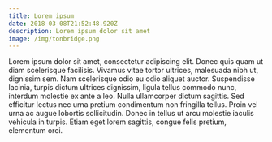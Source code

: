 ```yaml
---
title: Lorem ipsum
date: 2018-03-08T21:52:48.920Z
description: Lorem ipsum dolor sit amet
image: /img/tonbridge.png
---
```

Lorem ipsum dolor sit amet, consectetur adipiscing elit. Donec quis quam ut diam scelerisque facilisis. Vivamus vitae tortor ultrices, malesuada nibh ut, dignissim sem. Nam scelerisque odio eu odio aliquet auctor. Suspendisse lacinia, turpis dictum ultrices dignissim, ligula tellus commodo nunc, interdum molestie ex ante a leo. Nulla ullamcorper dictum sagittis. Sed efficitur lectus nec urna pretium condimentum non fringilla tellus. Proin vel urna ac augue lobortis sollicitudin. Donec in tellus ut arcu molestie iaculis vehicula in turpis. Etiam eget lorem sagittis, congue felis pretium, elementum orci.
